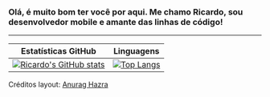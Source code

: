 ### Olá, é muito bom ter você por aqui. Me chamo Ricardo, sou desenvolvedor mobile e amante das linhas de código!

---

Estatísticas GitHub | Linguagens
--------------------| ----------
[![Ricardo's GitHub stats](https://github-readme-stats.vercel.app/api?username=rcdo-dev&count_private=true&show_icons=true&theme=github_dark)](https://github.com/anuraghazra/github-readme-stats) | [![Top Langs](https://github-readme-stats.vercel.app/api/top-langs/?username=rcdo-dev&layout=compact&theme=github_dark)](https://github.com/rcdo-dev/github-readme-stats)

Créditos layout: [Anurag Hazra](https://github.com/anuraghazra/github-readme-stats)